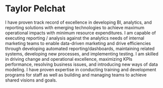 # Taylor Pelchat
I have proven track record of excellence in developing BI, analytics, and reporting solutions with emerging technologies to achieve maximum operational impacts with minimum resource expenditures.
I am capable of executing reporting / analysis against the analytics needs of internal marketing teams to enable data-driven marketing and drive efficiencies through developing automated reporting/dashboards, maintaining related systems, developing new processes, and implementing testing.
I am skilled in driving change and operational excellence, maximizing KPIs performance, resolving business issues, and introducing new ways of data modeling.
I have proven expertise in conducting training and development programs for staff as well as building and managing teams to achieve shared visions and goals.
